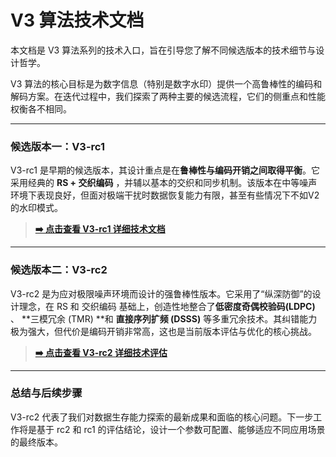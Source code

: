 # V3 算法技术文档

本文档是 V3 算法系列的技术入口，旨在引导您了解不同候选版本的技术细节与设计哲学。

V3 算法的核心目标是为数字信息（特别是数字水印）提供一个高鲁棒性的编码和解码方案。在迭代过程中，我们探索了两种主要的候选流程，它们的侧重点和性能权衡各不相同。

---

### 候选版本一：V3-rc1

V3-rc1 是早期的候选版本，其设计重点是在**鲁棒性与编码开销之间取得平衡**。它采用经典的 **RS + 交织编码** ，并辅以基本的交织和同步机制。该版本在中等噪声环境下表现良好，但面对极端干扰时数据恢复能力有限，甚至有些情况下不如V2的水印模式。

> **[➡️ 点击查看 V3-rc1 详细技术文档](./docs/v3-rc1.md)**

---

### 候选版本二：V3-rc2

V3-rc2 是为应对极限噪声环境而设计的强鲁棒性版本。它采用了“纵深防御”的设计理念，在 RS 和 交织编码 基础上，创造性地整合了**低密度奇偶校验码(LDPC)** 、 **三模冗余 (TMR) **和 **直接序列扩频 (DSSS)** 等多重冗余技术。其纠错能力极为强大，但代价是编码开销非常高，这也是当前版本评估与优化的核心挑战。

> **[➡️ 点击查看 V3-rc2 详细技术评估](./docs/v3-rc2.md)**

---

### 总结与后续步骤

 V3-rc2 代表了我们对数据生存能力探索的最新成果和面临的核心问题。下一步工作将是基于 rc2 和 rc1 的评估结论，设计一个参数可配置、能够适应不同应用场景的最终版本。